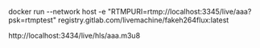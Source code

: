 docker run --network host -e "RTMPURI=rtmp://localhost:3345/live/aaa?psk=rtmptest" registry.gitlab.com/livemachine/fakeh264flux:latest

http://localhost:3434/live/hls/aaa.m3u8